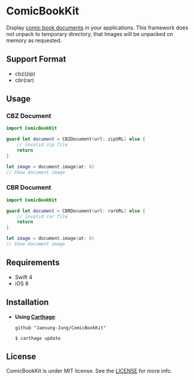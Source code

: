 # ComicBookKit
Display [comic book documents](https://en.wikipedia.org/wiki/Comic_book_archive) in your applications.
This framework does not unpack to temporary directory, that Images will be unpacked on memory as requested.

## Support Format
* cbz(zip)
* cbr(rar)

## Usage
### CBZ Document
```swift
import ComicBookKit

guard let document = CBZDocument(url: zipURL) else {
    // invalid zip file
    return
}

let image = document.image(at: 0)
// Show document image
```

### CBR Document
```swift
import ComicBookKit

guard let document = CBRDocument(url: rarURL) else {
    // invalid rar file
    return
}

let image = document.image(at: 0)
// Show document image
```

## Requirements
* Swift 4
* iOS 8

## Installation
* **Using [Carthage](https://github.com/Carthage/Carthage)**:
    ```
    github "Jaesung-Jung/ComicBookKit"
    ```
    ```
    $ carthage update
    ```

## License
ComicBookKit is under MIT license. See the [LICENSE](https://github.com/Jaesung-Jung/ComicBookKit/blob/master/LICENSE) for more info.
